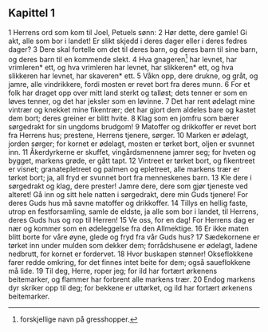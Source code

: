 ## Kapittel 1

1 Herrens ord som kom til Joel, Petuels sønn:
2 Hør dette, dere gamle! Gi akt, alle som bor i landet! Er slikt skjedd i deres dager eller i deres fedres dager?
3 Dere skal fortelle om det til deres barn, og deres barn til sine barn, og deres barn til en kommende slekt.
4 Hva gnageren[^1] har levnet, har vrimleren* ett, og hva vrimleren har levnet, har slikkeren* ett, og hva slikkeren har levnet, har skaveren* ett.
5 Våkn opp, dere drukne, og gråt, og jamre, alle vindrikkere, fordi mosten er revet bort fra deres munn.
6 For et folk har draget opp over mitt land sterkt og talløst; dets tenner er som en løves tenner, og det har jeksler som en løvinne.
7 Det har rent ødelagt mine vintrær og knekket mine fikentrær; det har gjort dem aldeles bare og kastet dem bort; deres greiner er blitt hvite.
8 Klag som en jomfru som bærer sørgedrakt for sin ungdoms brudgom!
9 Matoffer og drikkoffer er revet bort fra Herrens hus; prestene, Herrens tjenere, sørger.
10 Marken er ødelagt, jorden sørger; for kornet er ødelagt, mosten er tørket bort, oljen er svunnet inn.
11 Åkerdyrkerne er skuffet, vingårdsmennene jamrer seg; for hveten og bygget, markens grøde, er gått tapt.
12 Vintreet er tørket bort, og fikentreet er visnet; granatepletreet og palmen og epletreet, alle markens trær er tørket bort; ja, all fryd er svunnet bort fra menneskenes barn.
13 Kle dere i sørgedrakt og klag, dere prester! Jamre dere, dere som gjør tjeneste ved alteret! Gå inn og sitt hele natten i sørgedrakt, dere min Guds tjenere! For deres Guds hus må savne matoffer og drikkoffer.
14 Tillys en hellig faste, utrop en festforsamling, samle de eldste, ja alle som bor i landet, til Herrens, deres Guds hus og rop til Herren!
15 Ve oss, for en dag! For Herrens dag er nær og kommer som en ødeleggelse fra den Allmektige.
16 Er ikke maten blitt borte for våre øyne, glede og fryd fra vår Guds hus?
17 Sædekornene er tørket inn under mulden som dekker dem; forrådshusene er ødelagt, ladene nedbrutt, for kornet er fordervet.
18 Hvor buskapen stønner! Okseflokkene farer redde omkring, for det finnes intet beite for dem; også saueflokkene må lide.
19 Til deg, Herre, roper jeg; for ild har fortært ørkenens beitemarker, og flammer har forbrent alle markens trær.
20 Endog markens dyr skriker opp til deg; for bekkene er uttørket, og ild har fortært ørkenens beitemarker.

[^1]:  forskjellige navn på gresshopper.
